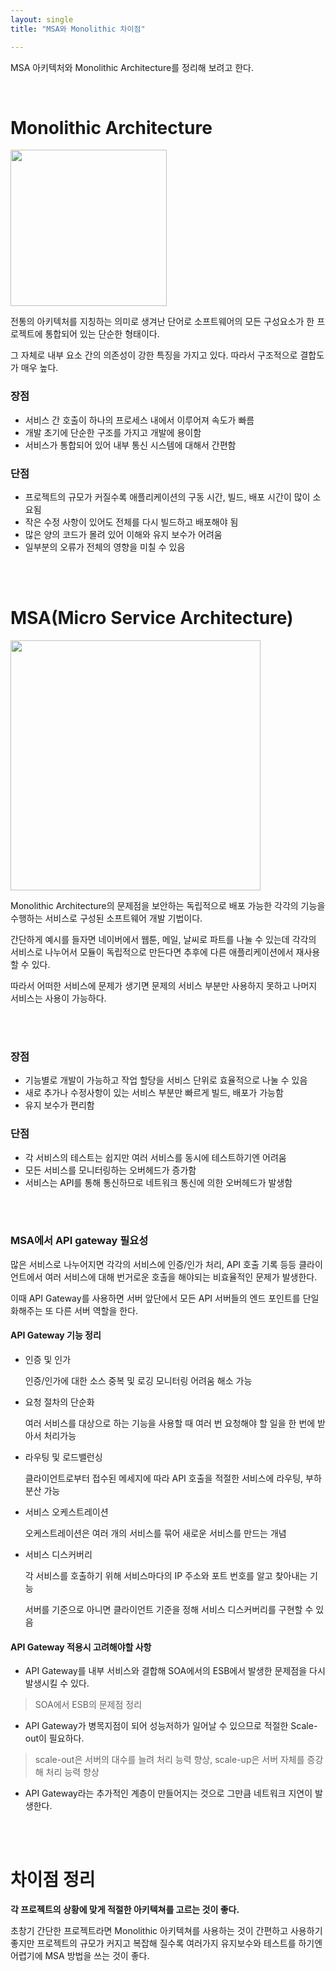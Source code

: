 ```yaml
---
layout: single
title: "MSA와 Monolithic 차이점"

---
```


MSA 아키텍처와 Monolithic Architecture를 정리해 보려고 한다.

<br/>

# Monolithic Architecture

<img src= "https://user-images.githubusercontent.com/58356031/147543737-d5e65198-adc1-4589-8a2e-6b6e1ca793e0.png" width="250">
<!-- 이미지 넣을 곳-->

전통의 아키텍처를 지칭하는 의미로 생겨난 단어로 소프트웨어의 모든 구성요소가 한 프로젝트에 통합되어 있는 단순한 형태이다.

그 자체로 내부 요소 간의 의존성이 강한 특징을 가지고 있다. 따라서 구조적으로 결합도가 매우 높다.



### 장점

- 서비스 간 호출이 하나의 프로세스 내에서 이루어져 속도가 빠름
- 개발 초기에 단순한 구조를 가지고 개발에 용이함
- 서비스가 통합되어 있어 내부 통신 시스템에 대해서 간편함

### 단점

- 프로젝트의 규모가 커질수록 애플리케이션의 구동 시간, 빌드, 배포 시간이 많이 소요됨
- 작은 수정 사항이 있어도 전체를 다시 빌드하고 배포해야 됨
- 많은 양의 코드가 몰려 있어 이해와 유지 보수가 어려움
- 일부분의 오류가 전체의 영향을 미칠 수 있음

<br/>
<br/>

# MSA(Micro Service Architecture)

<img src= "https://user-images.githubusercontent.com/58356031/147543826-2c75608a-936a-443c-aaab-ad0d4899b7ac.png" width="400">

Monolithic Architecture의 문제점을 보안하는 독립적으로 배포 가능한 각각의 기능을 수행하는 서비스로 구성된 소프트웨어 개발 기법이다.

간단하게 예시를 들자면 네이버에서 웹툰, 메일, 날씨로 파트를 나눌 수 있는데 각각의 서비스로 나누어서 모듈이 독립적으로 만든다면 추후에 다른 애플리케이션에서 재사용할 수 있다.

따라서 어떠한 서비스에 문제가 생기면 문제의 서비스 부분만 사용하지 못하고 나머지 서비스는 사용이 가능하다.

<br/>
<br/>

### 장점

- 기능별로 개발이 가능하고 작업 할당을 서비스 단위로 효율적으로 나눌 수 있음
- 새로 추가나 수정사항이 있는 서비스 부분만 빠르게 빌드, 배포가 가능함
- 유지 보수가 편리함

### 단점

- 각 서비스의 테스트는 쉽지만 여러 서비스를 동시에 테스트하기엔 어려움 
- 모든 서비스를 모니터링하는 오버헤드가 증가함
- 서비스는 API를 통해 통신하므로 네트워크 통신에 의한 오버헤드가 발생함

<br/>
<br/>

### MSA에서 API gateway 필요성

많은 서비스로 나누어지면 각각의 서비스에 인증/인가 처리, API 호출 기록 등등 클라이언트에서 여러 서비스에 대해 번거로운 호출을 해야되는 비효율적인 문제가 발생한다.

이때 API Gateway를 사용하면 서버 앞단에서 모든 API 서버들의 엔드 포인트를 단일화해주는 또 다른 서버 역할을 한다.

#### API Gateway 기능 정리

- 인증 및 인가
  
    인증/인가에 대한 소스 중복 및 로깅 모니터링 어려움 해소 가능

- 요청 절차의 단순화
  
    여러 서비스를 대상으로 하는 기능을 사용할 때 여러 번 요청해야 할 일을 한 번에 받아서 처리가능
  
- 라우팅 및 로드밸런싱
  
    클라이언트로부터 접수된 메세지에 따라 API 호출을 적절한 서비스에 라우팅, 부하 분산 가능

- 서비스 오케스트레이션
  
    오케스트레이션은 여러 개의 서비스를 묶어 새로운 서비스를 만드는 개념

- 서비스 디스커버리

    각 서비스를 호출하기 위해 서비스마다의 IP 주소와 포트 번호를 알고 찾아내는 기능

    서버를 기준으로 아니면 클라이언트 기준을 정해 서비스 디스커버리를 구현할 수 있음    

#### API Gateway 적용시 고려해야할 사항
- API Gateway를 내부 서비스와 결합해 SOA에서의 ESB에서 발생한 문제점을 다시 발생시킬 수 있다.
 > SOA에서 ESB의 문제점 정리

- API Gateway가 병목지점이 되어 성능저하가 일어날 수 있으므로 적절한 Scale-out이 필요하다.
> scale-out은 서버의 대수를 늘려 처리 능력 향상, scale-up은 서버 자체를 증강해 처리 능력 향상
- API Gateway라는 추가적인 계층이 만들어지는 것으로 그만큼 네트워크 지연이 발생한다.

<br/>
<br/>

# 차이점 정리

**각 프로젝트의 상황에 맞게 적절한 아키텍쳐를 고르는 것이 좋다.**

초창기 간단한 프로젝트라면 Monolithic 아키텍쳐를 사용하는 것이 간편하고 사용하기 좋지만
프로젝트의 규모가 커지고 복잡해 질수록 여러가지 유지보수와 테스트를 하기엔 어렵기에 MSA 방법을 쓰는 것이 좋다.
